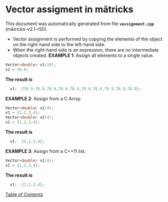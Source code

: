 
# Vector assigment in mātricks
This document was automatically generated from file **`vassignment.cpp`** (mātricks-v2.1-r50).

* Vector assignment is performed by copying the elements of the object on the right-hand side to the left-hand side.
* When the right-hand side is an expression, there are _no_ intermediate objects created.
**EXAMPLE 1**: Assign all elements to a single value.
```C++
Vector<double> v1(10);
v1 = 78.9;
```
**The result is**
```C++
  v1:  {78.9,78.9,78.9,78.9,78.9,78.9,78.9,78.9,78.9,78.9}; 
```

**EXAMPLE 2**: Assign from a C Array.
```C++
Vector<double> v1(4);
v1 = {1,2,3,4};
Vector<double> v2(4);
v1 = {1,2,3,4};
```
**The result is**
```C++
  v1:  {1,2,3,4}; 
```

**EXAMPLE 3**: Assign from a C++11 list.
```C++
Vector<double> v1(4);
v1 = {1,2,3,4};
```
**The result is**
```C++
  v1:  {1,2,3,4}; 
```


[Table of Contents](README.md)
